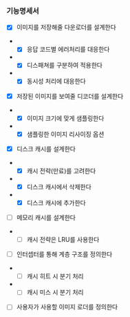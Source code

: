 
### 기능명세서

- [x] 이미지를 저장해줄 다운로더를 설계한다
- - [x] 응답 코드별 에러처리를 대응한다
- - [x] 디스패쳐를 구분하여 적용한다
- - [x] 동시성 처리에 대응한다
- [x] 저장된 이미지를 보여줄 디코더를 설계한다
- - [x] 이미지 크기에 맞게 샘플링한다
- - [x] 샘플링한 이미지 리사이징 옵션
- [x] 디스크 캐시를 설계한다
- - [x] 캐시 전략(만료)를 고려한다
- - [x] 디스크 캐시에서 삭제한다
- - [x] 디스크 캐시에 추가한다
- [ ] 메모리 캐시를 설계한다
- - [ ] 캐시 전략은 LRU를 사용한다
- [ ] 인터셉터를 통해 계층 구조를 정의한다
- - [ ] 캐시 히트 시 분기 처리
- - [ ] 캐시 미스 시 분기 처리
- [ ] 사용자가 사용할 이미지 로더를 정의한다


